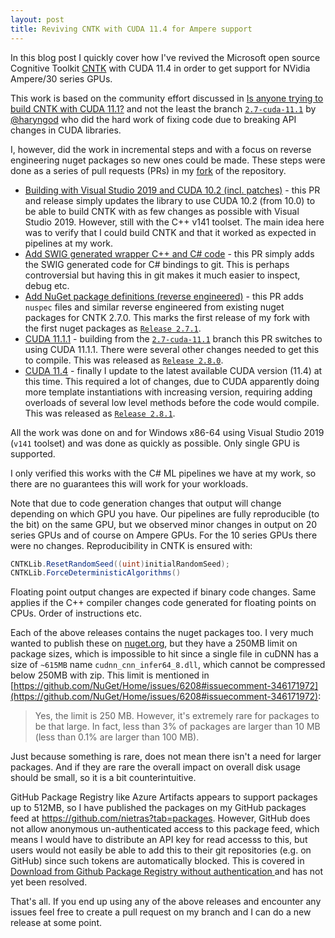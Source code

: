```yaml
---
layout: post
title: Reviving CNTK with CUDA 11.4 for Ampere support
---
```


In this blog post I quickly cover how I've revived the Microsoft
open source Cognitive Toolkit [CNTK](https://cntk.ai) with CUDA 11.4 
in order to get support for NVidia Ampere/30 series GPUs.

This work is based on the community effort discussed in 
[Is anyone trying to build CNTK with CUDA 11.1?](https://github.com/microsoft/CNTK/issues/3835)
and not the least the branch [`2.7-cuda-11.1`](https://github.com/haryngod/CNTK/tree/2.7-cuda-11.1)
by [@haryngod](https://github.com/haryngod) who did the hard
work of fixing code due to breaking API changes in CUDA libraries.

I, however, did the work in incremental steps and with a focus on
reverse engineering nuget packages so new ones could be made. These
steps were done as a series of pull requests (PRs) in my 
[fork](https://github.com/nietras/CNTK)
of the repository.

 * [Building with Visual Studio 2019 and CUDA 10.2 (incl. patches)](https://github.com/nietras/CNTK/pull/1) -
   this PR and release simply updates the library to use CUDA 10.2 (from 10.0)
   to be able to build CNTK with as few changes as possible with Visual Studio 2019.
   However, still with the C++ v141 toolset. The main idea here was to verify that
   I could build CNTK and that it worked as expected in pipelines at my work.
 * [Add SWIG generated wrapper C++ and C# code](https://github.com/nietras/CNTK/pull/3) -
   this PR simply adds the SWIG generated code for C# bindings to git. This is perhaps
   controversial but having this in git makes it much easier to inspect, debug etc.
 * [Add NuGet package definitions (reverse engineered)](https://github.com/nietras/CNTK/pull/4) -
   this PR adds `nuspec` files and similar reverse engineered from existing nuget packages
   for CNTK 2.7.0. This marks the first release of my fork with the first nuget packages 
   as [`Release 2.7.1`](https://github.com/nietras/CNTK/releases/tag/v2.7.1).
 * [CUDA 11.1.1](https://github.com/nietras/CNTK/pull/6) - building from
   the [`2.7-cuda-11.1`](https://github.com/haryngod/CNTK/tree/2.7-cuda-11.1) branch
   this PR switches to using CUDA 11.1.1. There were several other changes needed
   to get this to compile. This was released as 
   [`Release 2.8.0`](https://github.com/nietras/CNTK/releases/tag/v2.8.0).
 * [CUDA 11.4](https://github.com/nietras/CNTK/pull/7) - finally I update to the
   latest available CUDA version (11.4) at this time. This required a lot of changes,
   due to CUDA apparently doing more template instantiations with increasing version,
   requiring adding overloads of several low level methods before the code would compile.
   This was released as 
   [`Release 2.8.1`](https://github.com/nietras/CNTK/releases/tag/v2.8.1).

All the work was done on and for Windows x86-64 using Visual Studio 2019 (`v141` toolset)
and was done as quickly as possible. Only single GPU is supported.

I only verified this works with the C# ML pipelines we have at my work, so there are
no guarantees this will work for your workloads.

Note that due to code generation changes that output will change depending on which
GPU you have. Our pipelines are fully reproducible (to the bit) on the same GPU, but
we observed minor changes in output on 20 series GPUs and of course on Ampere GPUs.
For the 10 series GPUs there were no changes. Reproducibility in CNTK is ensured with:
```csharp
CNTKLib.ResetRandomSeed((uint)initialRandomSeed);
CNTKLib.ForceDeterministicAlgorithms()
```

Floating point output changes are expected if binary code changes. 
Same applies if the C++ compiler changes  code generated for 
floating points on CPUs. Order of instructions etc.

Each of the above releases contains the nuget packages too. I very much wanted to 
publish these on [nuget.org](https://nuget.org), but they have a 250MB limit on
package sizes, which is impossible to hit since a single file in cuDNN has 
a size of `~615MB` name `cudnn_cnn_infer64_8.dll`, which cannot be 
compressed below 250MB with zip. This limit is mentioned in 
[https://github.com/NuGet/Home/issues/6208#issuecomment-346171972](https://github.com/NuGet/Home/issues/6208#issuecomment-346171972):

> Yes, the limit is 250 MB. However, it's extremely rare for packages to be that large. In fact, less than 3% of packages are larger than 10 MB (less than 0.1% are larger than 100 MB).

Just because something is rare, does not mean there isn't a need for larger packages.
And if they are rare the overall impact on overall disk usage should be small, so it is a
bit counterintuitive.

GitHub Package Registry like Azure Artifacts appears to support packages up to 512MB,
so I have published the packages on my GitHub packages feed at https://github.com/nietras?tab=packages.
However, GitHub does not allow anonymous un-authenticated access to this package feed, which
means I would have to distribute an API key for read accesss to this, but users would
not easily be able to add this to their git repositories (e.g. on GitHub) since such
tokens are automatically blocked. This is covered in 
[Download from Github Package Registry without authentication
](https://github.community/t/download-from-github-package-registry-without-authentication/14407)
and has not yet been resolved.

That's all. If you end up using any of the above releases and encounter any issues
feel free to create a pull request on my branch and I can do a new release at some point.